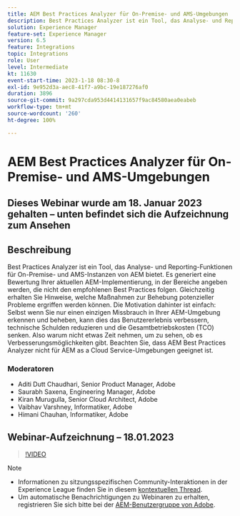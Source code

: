 ```yaml
---
title: AEM Best Practices Analyzer für On-Premise- und AMS-Umgebungen
description: Best Practices Analyzer ist ein Tool, das Analyse- und Reporting-Funktionen für On-Premise- und AMS-Instanzen von AEM bietet. Es generiert eine Bewertung Ihrer aktuellen AEM-Implementierung, in der Bereiche angeben werden, die nicht den empfohlenen Best Practices folgen. Gleichzeitig erhalten Sie Hinweise, welche Maßnahmen zur Behebung potenzieller Probleme ergriffen werden können.
solution: Experience Manager
feature-set: Experience Manager
version: 6.5
feature: Integrations
topic: Integrations
role: User
level: Intermediate
kt: 11630
event-start-time: 2023-1-18 08:30-8
exl-id: 9e952d3a-aec8-41f7-a9bc-19e187276af0
duration: 3896
source-git-commit: 9a297cda953d4414131657f9ac84580aea0eabeb
workflow-type: tm+mt
source-wordcount: '260'
ht-degree: 100%

---
```


# AEM Best Practices Analyzer für On-Premise- und AMS-Umgebungen

## Dieses Webinar wurde am 18. Januar 2023 gehalten – unten befindet sich die Aufzeichnung zum Ansehen

## Beschreibung

Best Practices Analyzer ist ein Tool, das Analyse- und Reporting-Funktionen für On-Premise- und AMS-Instanzen von AEM bietet. Es generiert eine Bewertung Ihrer aktuellen AEM-Implementierung, in der Bereiche angeben werden, die nicht den empfohlenen Best Practices folgen. Gleichzeitig erhalten Sie Hinweise, welche Maßnahmen zur Behebung potenzieller Probleme ergriffen werden können. Die Motivation dahinter ist einfach: Selbst wenn Sie nur einen einzigen Missbrauch in Ihrer AEM-Umgebung erkennen und beheben, kann dies das Benutzererlebnis verbessern, technische Schulden reduzieren und die Gesamtbetriebskosten (TCO) senken. Also warum nicht etwas Zeit nehmen, um zu sehen, ob es Verbesserungsmöglichkeiten gibt.
Beachten Sie, dass AEM Best Practices Analyzer nicht für AEM as a Cloud Service-Umgebungen geeignet ist.

### Moderatoren

* Aditi Dutt Chaudhari, Senior Product Manager, Adobe
* Saurabh Saxena, Engineering Manager, Adobe
* Kiran Murugulla, Senior Cloud Architect, Adobe
* Vaibhav Varshney, Informatiker, Adobe
* Himani Chauhan, Informatiker, Adobe

## Webinar-Aufzeichnung – 18.01.2023

>[!VIDEO](https://video.tv.adobe.com/v/3413364/)

>[!NOTE]
>
>* Informationen zu sitzungsspezifischen Community-Interaktionen in der Experience League finden Sie in diesem [kontextuellen Thread](https://bit.ly/3Z6AyM1).
>* Um automatische Benachrichtigungen zu Webinaren zu erhalten, registrieren Sie sich bitte bei der [AEM-Benutzergruppe von Adobe](https://aem-augs.adobe.com/).
